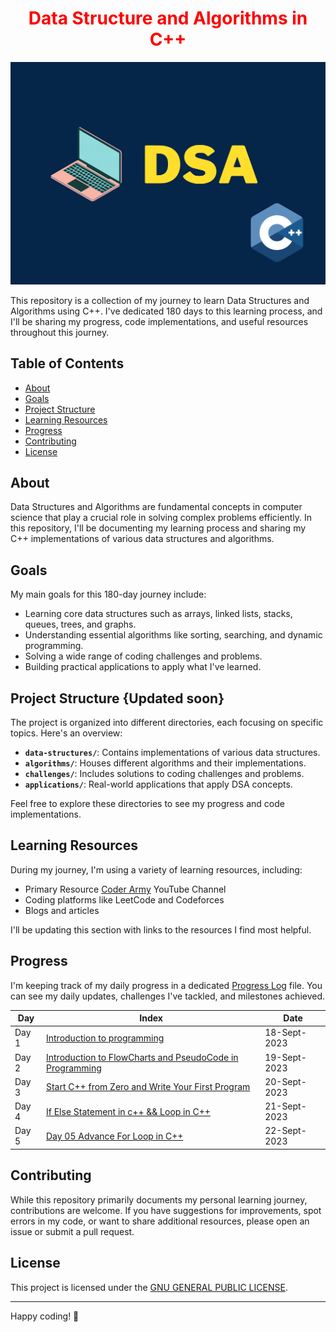<!-- <h1 align="center">Data Structures and Algorithms in C++</h1> -->
<!-- <h1 align="center" style="color: red;">Data Structures and Algorithms in C++</h1> -->
<h1 align="center" style="color: red;">Data Structure and Algorithms in C++</h1>

<!-- <h1 align="center"><span style="color:red;">Data Structures and Algorithms in C++</span></h1> -->



![logo](https://github.com/Abdul-Jaweed/Data-Structure-and-Algorithms/blob/main/logo.png)

This repository is a collection of my journey to learn Data Structures and Algorithms using C++. I've dedicated 180 days to this learning process, and I'll be sharing my progress, code implementations, and useful resources throughout this journey.

## Table of Contents

- [About](#about)
- [Goals](#goals)
- [Project Structure](#project-structure)
- [Learning Resources](#learning-resources)
- [Progress](#progress)
- [Contributing](#contributing)
- [License](#license)

## About

Data Structures and Algorithms are fundamental concepts in computer science that play a crucial role in solving complex problems efficiently. In this repository, I'll be documenting my learning process and sharing my C++ implementations of various data structures and algorithms.

## Goals

My main goals for this 180-day journey include:

- Learning core data structures such as arrays, linked lists, stacks, queues, trees, and graphs.
- Understanding essential algorithms like sorting, searching, and dynamic programming.
- Solving a wide range of coding challenges and problems.
- Building practical applications to apply what I've learned.

## Project Structure {Updated soon}

The project is organized into different directories, each focusing on specific topics. Here's an overview:

- **`data-structures/`**: Contains implementations of various data structures.
- **`algorithms/`**: Houses different algorithms and their implementations.
- **`challenges/`**: Includes solutions to coding challenges and problems.
- **`applications/`**: Real-world applications that apply DSA concepts.

Feel free to explore these directories to see my progress and code implementations.

## Learning Resources

During my journey, I'm using a variety of learning resources, including:

- Primary Resource [Coder Army](https://youtube.com/playlist?list=PLQEaRBV9gAFu4ovJ41PywklqI7IyXwr01&si=9VBRF9RrW8Qmfxux) YouTube Channel
- Coding platforms like LeetCode and Codeforces
- Blogs and articles

I'll be updating this section with links to the resources I find most helpful.

## Progress

I'm keeping track of my daily progress in a dedicated [Progress Log](progress.md) file. You can see my daily updates, challenges I've tackled, and milestones achieved.

|   Day   |   Index   |   Date   |
|---------|-----------|----------|
|   Day 1 |   [Introduction to programming](https://github.com/Abdul-Jaweed/Data-Structure-and-Algorithms/tree/main/Resource/Day%2001%20Introduction%20to%20Programming) |   18-Sept-2023 |
|   Day 2 |   [Introduction to FlowCharts and PseudoCode in Programming](https://github.com/Abdul-Jaweed/Data-Structure-and-Algorithms/tree/main/Resource/Day%2002%20Introduction%20to%20FlowCharts%20and%20PseudoCode%20in%20Programming) |   19-Sept-2023 |
|   Day 3 |   [Start C++ from Zero and Write Your First Program](https://github.com/Abdul-Jaweed/Data-Structure-and-Algorithms/tree/main/Resource/Day%2003%20Start%20C%2B%2B%20from%20Zero%20and%20Write%20Your%20First%20Program) |   20-Sept-2023 |
|   Day 4 |   [If Else Statement in c++ && Loop in C++](https://github.com/Abdul-Jaweed/Data-Structure-and-Algorithms/tree/main/Resource/Day%2004%20If%20Else%20Statement%20in%20c%2B%2B%20%26%20Loop%20in%20C%2B%2B) |   21-Sept-2023 |  18-Sept-2023 |
|   Day 5 |   [Day 05 Advance For Loop in C++](https://github.com/Abdul-Jaweed/Data-Structure-and-Algorithms/tree/main/Resource/Day%2005%20For%20Loop%20in%20c%2B%2B%20Advance%2C%20Prime%20Number%2C%20Factorial%2C%20Fibonacci%2C%20Sum%20of%20n%20number) |   22-Sept-2023 |




## Contributing

While this repository primarily documents my personal learning journey, contributions are welcome. If you have suggestions for improvements, spot errors in my code, or want to share additional resources, please open an issue or submit a pull request.

## License

This project is licensed under the [GNU GENERAL PUBLIC LICENSE](LICENSE).

---

Happy coding! 🚀
